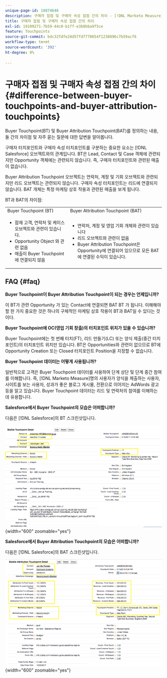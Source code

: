 ```yaml
---
unique-page-id: 18874646
description: 구매자 접점 및 구매자 속성 접점 간의 차이 - [!DNL Marketo Measure]
title: 구매자 접점 및 구매자 속성 접점 간의 차이
exl-id: 19109271-7b59-44c0-b1ff-e3b0bba9f5ce
feature: Touchpoints
source-git-commit: bdc32fdfe24d57fd7770654f1238896c7b59acf6
workflow-type: tm+mt
source-wordcount: '392'
ht-degree: 0%

---
```


# 구매자 접점 및 구매자 속성 접점 간의 차이 {#difference-between-buyer-touchpoints-and-buyer-attribution-touchpoints}

Buyer Touchpoint(BT) 및 Buyer Attribution Touchpoint(BAT)를 정의하는 내용, 둘 간의 차이점 및 자주 묻는 질문에 대한 답변을 알아봅니다.

구매자 터치포인트와 구매자 속성 터치포인트를 구분하는 중요한 요소는 [!DNL Salesforce] 오브젝트와의 관계입니다. BT은 Lead, Contact 및 Case 객체에 관련되지만 Opportunity 객체에는 관련되지 않습니다. 즉, 구매자 터치포인트와 관련된 매출이 없습니다.

Buyer Attribution Touchpoint 오브젝트는 연락처, 계정 및 기회 오브젝트와 관련되지만 리드 오브젝트는 관련되지 않습니다. 구매자 속성 터치포인트는 리드에 연결되지 않습니다. BAT 개체는 특정 마케팅 상호 작용과 관련된 매출을 보게 됩니다.

BT과 BAT의 차이점:

<table> 
 <colgroup> 
  <col> 
  <col> 
 </colgroup> 
 <tbody> 
  <tr> 
   <td>Buyer Touchpoint (BT)</td> 
   <td>Buyer Attribution Touchpoint (BAT)</td> 
  </tr> 
  <tr> 
   <td> 
    <ul> 
     <li>잠재 고객, 연락처 및 케이스 오브젝트와 관련이 있습니다.</li> 
     <li>Opportunity Object 와 관련 없음</li> 
     <li>매출이 Buyer Touchpoint에 연결되지 않음</li> 
    </ul></td> 
   <td> 
    <ul> 
     <li>연락처, 계정 및 영업 기회 개체와 관련이 있습니다</li> 
     <li>리드 오브젝트와 관련이 없음</li> 
     <li>Buyer Attribution Touchpoint은 Opportunity에 연결되어 있으므로 모든 BAT에 연결된 수익이 있습니다.</li> 
    </ul></td> 
  </tr> 
 </tbody> 
</table>

## FAQ {#faq}

**Buyer Touchpoint이 Buyer Attribution Touchpoint이 되는 경우는 언제입니까?**

이 BT가 관련 Opportunity 가 있는 Contact에 연결되면 BAT BT 가 됩니다. 이해해야 할 한 가지 중요한 것은 하나의 구체적인 마케팅 상호 작용이 BT과 BAT일 수 있다는 것이다.

**Buyer Touchpoint에 OC(영업 기회 창출)의 터치포인트 위치가 있을 수 있습니까?**

Buyer Touchpoint에는 첫 번째 터치(FT), 리드 만들기(LC) 또는 양식 제출(중간 터치포인트)의 터치포인트 위치만 있습니다. BT은 Opportunities와 관련이 없으므로 BT에 Opportunity Creation 또는 Closed 터치포인트 Position을 지정할 수 없습니다.

**Buyer Touchpoint 데이터는 어떻게 사용됩니까?**

일반적으로 고객은 Buyer Touchpoint 데이터를 사용하여 단계 상단 및 단계 중간 참여를 이해합니다. 즉, [!DNL Marketo Measure]명의 사용자가 양식을 제출하는 사용자, 사이트를 보는 사용자, 성과가 좋은 블로그 게시물, 전환으로 이어지는 AdWords 광고 등을 알고 있습니다. Buyer Touchpoint 데이터는 리드 및 연락처의 참여를 이해하는 데 유용합니다.

**Salesforce에서 Buyer Touchpoint의 모습은 어떠합니까?**

다음은 [!DNL Salesforce]의 BT 스크린샷입니다.

![](assets/buyer-touchpoints-and-buyer-attribution-touchpoints-1.png){width="600" zoomable="yes"}

**Salesforce에서 Buyer Attribution Touchpoint의 모습은 어떠합니까?**

다음은 [!DNL Salesforce]의 BAT 스크린샷입니다.

![](assets/buyer-touchpoints-and-buyer-attribution-touchpoints-2.png){width="600" zoomable="yes"}

